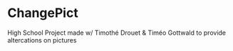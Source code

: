 # ChangePict
High School Project made w/ Timothé Drouet & Timéo Gottwald to provide altercations on pictures
